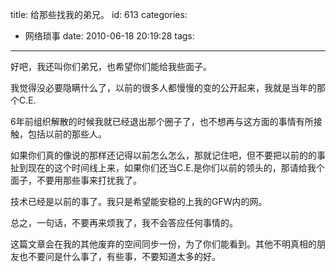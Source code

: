 title: 给那些找我的弟兄。
id: 613
categories:
  - 网络琐事
date: 2010-06-18 20:19:28
tags:
---

好吧，我还叫你们弟兄，也希望你们能给我些面子。

我觉得没必要隐瞒什么了，以前的很多人都慢慢的变的公开起来，我就是当年的那个C.E.

6年前组织解散的时候我就已经退出那个圈子了，也不想再与这方面的事情有所接触，包括以前的那些人。

如果你们真的像说的那样还记得以前怎么怎么，那就记住吧，但不要把以前的的事扯到现在的这个时间线上来，如果你们还当C.E.是你们以前的领头的，那请给我个面子，不要用那些事来打扰我了。

技术已经是以前的事了。我只是希望能安稳的上我的GFW内的网。

总之，一句话，不要再来烦我了，我不会答应任何事情的。

这篇文章会在我的其他废弃的空间同步一份，为了你们能看到。其他不明真相的朋友也不要问是什么事了，有些事，不要知道太多的好。